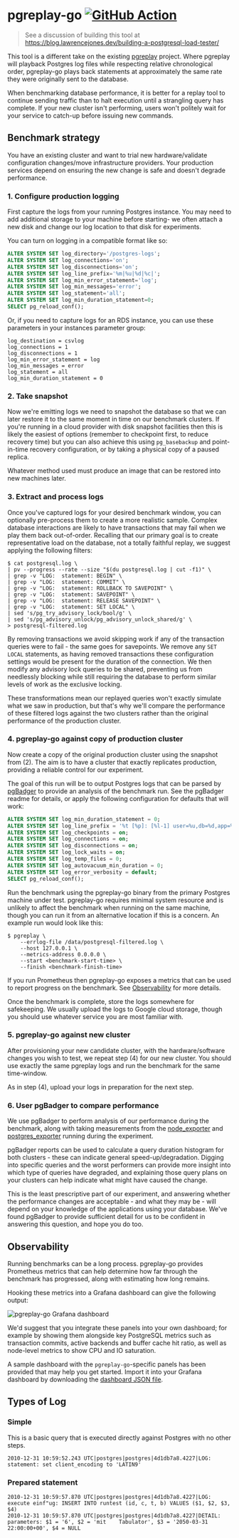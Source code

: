 # pgreplay-go [![GitHub Action](https://github.com/danicaceres1998/pgreplay-go/actions/workflows/ci-cd.yml/badge.svg?branch=master)](https://github.com/danicaceres1998/pgreplay-go/actions?query=branch%3Amaster)

> See a discussion of building this tool at https://blog.lawrencejones.dev/building-a-postgresql-load-tester/

This tool is a different take on the existing [pgreplay](
https://github.com/laurenz/pgreplay) project. Where pgreplay will playback
Postgres log files while respecting relative chronological order, pgreplay-go
plays back statements at approximately the same rate they were originally sent
to the database.

When benchmarking database performance, it is better for a replay tool to
continue sending traffic than to halt execution until a strangling query has
complete. If your new cluster isn't performing, users won't politely wait for
your service to catch-up before issuing new commands.

## Benchmark strategy

You have an existing cluster and want to trial new hardware/validate
configuration changes/move infrastructure providers. Your production services
depend on ensuring the new change is safe and doesn't degrade performance.

### 1. Configure production logging

First capture the logs from your running Postgres instance. You may need to add
additional storage to your machine before starting- we often attach a new disk
and change our log location to that disk for experiments.

You can turn on logging in a compatible format like so:

```sql
ALTER SYSTEM SET log_directory='/postgres-logs';
ALTER SYSTEM SET log_connections='on';
ALTER SYSTEM SET log_disconnections='on';
ALTER SYSTEM SET log_line_prefix='%m|%u|%d|%c|';
ALTER SYSTEM SET log_min_error_statement='log';
ALTER SYSTEM SET log_min_messages='error';
ALTER SYSTEM SET log_statement='all';
ALTER SYSTEM SET log_min_duration_statement=0; 
SELECT pg_reload_conf();
```

Or, if you need to capture logs for an RDS instance, you can use these parameters in your
instances parameter group:

```
log_destination = csvlog
log_connections = 1
log_disconnections = 1
log_min_error_statement = log
log_min_messages = error
log_statement = all
log_min_duration_statement = 0
```

### 2. Take snapshot

Now we're emitting logs we need to snapshot the database so that we can later
restore it to the same moment in time on our benchmark clusters. If you're
running in a cloud provider with disk snapshot facilities then this is likely
the easiest of options (remember to checkpoint first, to reduce recovery time)
but you can also achieve this using `pg_basebackup` and point-in-time recovery
configuration, or by taking a physical copy of a paused replica.

Whatever method used must produce an image that can be restored into new
machines later.

### 3. Extract and process logs

Once you've captured logs for your desired benchmark window, you can optionally
pre-process them to create a more realistic sample. Complex database
interactions are likely to have transactions that may fail when we play them
back out-of-order. Recalling that our primary goal is to create representative
load on the database, not a totally faithful replay, we suggest applying the
following filters:

```
$ cat postgresql.log \
| pv --progress --rate --size "$(du postgresql.log | cut -f1)" \
| grep -v "LOG:  statement: BEGIN" \
| grep -v "LOG:  statement: COMMIT" \
| grep -v "LOG:  statement: ROLLBACK TO SAVEPOINT" \
| grep -v "LOG:  statement: SAVEPOINT" \
| grep -v "LOG:  statement: RELEASE SAVEPOINT" \
| grep -v "LOG:  statement: SET LOCAL" \
| sed 's/pg_try_advisory_lock/bool/g' \
| sed 's/pg_advisory_unlock/pg_advisory_unlock_shared/g' \
> postgresql-filtered.log
```

By removing transactions we avoid skipping work if any of the transaction
queries were to fail - the same goes for savepoints.
We remove any `SET LOCAL` statements, as having removed transactions these
configuration settings would be present for the duration of the connection.
We then modify any advisory lock queries to be shared, preventing us from
needlessly blocking while still requiring the database to perform similar levels
of work as the exclusive locking.

These transformations mean our replayed queries won't exactly simulate what we
saw in production, but that's why we'll compare the performance of these
filtered logs against the two clusters rather than the original performance of
the production cluster.

### 4. pgreplay-go against copy of production cluster

Now create a copy of the original production cluster using the snapshot from
(2). The aim is to have a cluster that exactly replicates production, providing
a reliable control for our experiment. 

The goal of this run will be to output Postgres logs that can be parsed by
[pgBadger](https://github.com/darold/pgbadger) to provide an analysis of the
benchmark run. See the pgBadger readme for details, or apply the following
configuration for defaults that will work:

```sql
ALTER SYSTEM SET log_min_duration_statement = 0;
ALTER SYSTEM SET log_line_prefix = '%t [%p]: [%l-1] user=%u,db=%d,app=%a,client=%h '
ALTER SYSTEM SET log_checkpoints = on;
ALTER SYSTEM SET log_connections = on;
ALTER SYSTEM SET log_disconnections = on;
ALTER SYSTEM SET log_lock_waits = on;
ALTER SYSTEM SET log_temp_files = 0;
ALTER SYSTEM SET log_autovacuum_min_duration = 0;
ALTER SYSTEM SET log_error_verbosity = default;
SELECT pg_reload_conf();
```

Run the benchmark using the pgreplay-go binary from the primary Postgres machine
under test. pgreplay-go requires minimal system resource and is unlikely to
affect the benchmark when running on the same machine, though you can run it
from an alternative location if this is a concern. An example run would look
like this:

```
$ pgreplay \
    --errlog-file /data/postgresql-filtered.log \
    --host 127.0.0.1 \
    --metrics-address 0.0.0.0 \
    --start <benchmark-start-time> \
    --finish <benchmark-finish-time>
```

If you run Prometheus then pgreplay-go exposes a metrics that can be used to
report progress on the benchmark. See [Observability](#observability) for more
details.

Once the benchmark is complete, store the logs somewhere for safekeeping. We
usually upload the logs to Google cloud storage, though you should use whatever
service you are most familiar with.

### 5. pgreplay-go against new cluster

After provisioning your new candidate cluster, with the hardware/software
changes you wish to test, we repeat step (4) for our new cluster. You should use
exactly the same pgreplay logs and run the benchmark for the same time-window.

As in step (4), upload your logs in preparation for the next step.

### 6. User pgBadger to compare performance

We use pgBadger to perform analysis of our performance during the benchmark,
along with taking measurements from the
[node_exporter](https://github.com/prometheus/node_exporter) and
[postgres_exporter](https://github.com/rnaveiras/postgres_exporter) running
during the experiment.

pgBadger reports can be used to calculate a query duration histogram for both
clusters - these can indicate general speed-up/degradation. Digging into
specific queries and the worst performers can provide more insight into which
type of queries have degraded, and explaining those query plans on your clusters
can help indicate what might have caused the change.

This is the least prescriptive part of our experiment, and answering whether the
performance changes are acceptable - and what they may be - will depend on your
knowledge of the applications using your database. We've found pgBadger to
provide sufficient detail for us to be confident in answering this question, and
hope you do too.

## Observability

Running benchmarks can be a long process. pgreplay-go provides Prometheus
metrics that can help determine how far through the benchmark has progressed,
along with estimating how long remains.

Hooking these metrics into a Grafana dashboard can give the following output:

![pgreplay-go Grafana dashboard](res/grafana.jpg)

We'd suggest that you integrate these panels into your own dashboard; for
example by showing them alongside key PostgreSQL metrics such as transaction
commits, active backends and buffer cache hit ratio, as well as node-level
metrics to show CPU and IO saturation.

A sample dashboard with the `pgreplay-go`-specific panels has been provided that
may help you get started. Import it into your Grafana dashboard by downloading
the [dashboard JSON file](res/grafana-dashboard-pgreplay-go.json).

## Types of Log

### Simple

This is a basic query that is executed directly against Postgres with no
other steps.

```
2010-12-31 10:59:52.243 UTC|postgres|postgres|4d1db7a8.4227|LOG:  statement: set client_encoding to 'LATIN9'
```

### Prepared statement

```
2010-12-31 10:59:57.870 UTC|postgres|postgres|4d1db7a8.4227|LOG:  execute einf"ug: INSERT INTO runtest (id, c, t, b) VALUES ($1, $2, $3, $4)
2010-12-31 10:59:57.870 UTC|postgres|postgres|4d1db7a8.4227|DETAIL:  parameters: $1 = '6', $2 = 'mit    Tabulator', $3 = '2050-03-31 22:00:00+00', $4 = NULL
```
